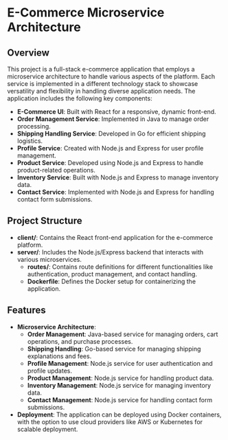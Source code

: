 # E-Commerce Microservice Architecture

## Overview

This project is a full-stack e-commerce application that employs a microservice architecture to handle various aspects of the platform. Each service is implemented in a different technology stack to showcase versatility and flexibility in handling diverse application needs. The application includes the following key components:

- **E-Commerce UI**: Built with React for a responsive, dynamic front-end.
- **Order Management Service**: Implemented in Java to manage order processing.
- **Shipping Handling Service**: Developed in Go for efficient shipping logistics.
- **Profile Service**: Created with Node.js and Express for user profile management.
- **Product Service**: Developed using Node.js and Express to handle product-related operations.
- **Inventory Service**: Built with Node.js and Express to manage inventory data.
- **Contact Service**: Implemented with Node.js and Express for handling contact form submissions.

## Project Structure

- **client/**: Contains the React front-end application for the e-commerce platform.
- **server/**: Includes the Node.js/Express backend that interacts with various microservices.
  - **routes/**: Contains route definitions for different functionalities like authentication, product management, and contact handling.
  - **Dockerfile**: Defines the Docker setup for containerizing the application.

## Features

- **Microservice Architecture**: 
  - **Order Management**: Java-based service for managing orders, cart operations, and purchase processes.
  - **Shipping Handling**: Go-based service for managing shipping explanations and fees.
  - **Profile Management**: Node.js service for user authentication and profile updates.
  - **Product Management**: Node.js service for handling product data.
  - **Inventory Management**: Node.js service for managing inventory data.
  - **Contact Management**: Node.js service for handling contact form submissions.
- **Deployment**: The application can be deployed using Docker containers, with the option to use cloud providers like AWS or Kubernetes for scalable deployment.